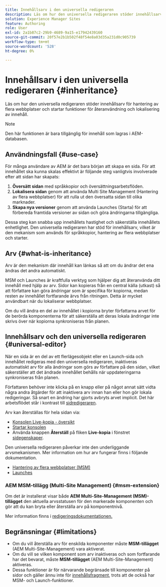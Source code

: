 ```yaml
---
title: Innehållsarv i den universella redigeraren
description: Läs om hur den universella redigeraren stöder innehållsarv för hantering av flera webbplatser och startar funktioner för återanvändning och lokalisering av innehåll.
solution: Experience Manager Sites
feature: Authoring
role: User
exl-id: 2a1b87c2-29b9-4689-9a15-e17942439160
source-git-commit: 20f57e2b1b502f48f54e8a03d35a231d0c905739
workflow-type: tm+mt
source-wordcount: '528'
ht-degree: 0%

---
```


# Innehållsarv i den universella redigeraren {#inheritance}

Läs om hur den universella redigeraren stöder innehållsarv för hantering av flera webbplatser och startar funktioner för återanvändning och lokalisering av innehåll.

>[!NOTE]
>
>Den här funktionen är bara tillgänglig för innehåll som lagras i AEM-databasen.

## Användningsfall {#use-case}

För många användare av AEM är det bara början att skapa en sida. För att innehållet ska kunna skalas effektivt är följande steg vanligtvis involverade efter att sidan har skapats:

1. **Översätt sidan** med språkkopior och översättningsarbetsflöden.
1. **Lokalisera sidan** genom att använda Multi Site Management (Hantering av flera webbplatser) för att rulla ut den översatta sidan till olika marknader.
1. **Skapa nya versioner** genom att använda Launches (Starta) för att förbereda framtida versioner av sidan och göra ändringarna tillgängliga.

Dessa steg kan snabba upp innehållets hastighet och säkerställa innehållets enhetlighet. Den universella redigeraren har stöd för innehållsarv, vilket är den mekanism som används för språkkopior, hantering av flera webbplatser och starter.

## Arv {#what-is-inheritance}

Arv är den mekanism där innehåll kan länkas så att om du ändrar det ena ändras det andra automatiskt.

MSM och Launches är kraftfulla verktyg som hjälper dig att återanvända ditt innehåll med hjälp av arv. Sidor kan kopieras från en central källa (utkast) så att författare kan göra ändringar som är specifika för kopiorna, medan resten av innehållet fortfarande ärvs från ritningen. Detta är mycket användbart när du lokaliserar webbplatser.

Om du vill ändra en del av innehållet i kopiorna bryter författarna arvet för de berörda komponenterna för att säkerställa att deras lokala ändringar inte skrivs över när kopiorna synkroniseras från planen.

## Innehållsarv och den universella redigeraren {#universal-editor}

När en sida är en del av ett flerlägesobjekt eller en Launch-sida och innehållet redigeras med den universella redigeraren, inaktiveras automatiskt arv för alla ändringar som görs av författare på den sidan, vilket säkerställer att det ändrade innehållet behålls när uppdateringarna synkroniseras från planen.

Författaren behöver inte klicka på en knapp eller på något annat sätt vidta några andra åtgärder för att inaktivera arv innan han eller hon gör lokala redigeringar. Så snart en ändring har gjorts avbryts arvet implicit. Det här arbetsflödet står i kontrast till [sidredigeraren](/help/sites-cloud/authoring/page-editor/edit-content.md#inherited-components).

Arv kan återställas för hela sidan via:

* [Konsolen Live-kopia - översikt](/help/sites-cloud/administering/msm/live-copy-overview.md)
* [Startar konsolen](/help/sites-cloud/authoring/launches/overview.md#the-launches-console)
* Använda knappen **Återställ** på fliken **Live-kopia** i fönstret [sidegenskaper](/help/sites-cloud/authoring/sites-console/page-properties.md).

Den universella redigeraren påverkar inte den underliggande arvsmekanismen. Mer information om hur arv fungerar finns i följande dokumentation.

* [Hantering av flera webbplatser (MSM)](/help/sites-cloud/administering/msm/overview.md)
* [Launches](/help/sites-cloud/authoring/launches/overview.md)

### AEM MSM-tillägg (Multi-Site Management) {#msm-extension}

Om det är installerat visar både **AEM Multi-Site-Management (MSM)-tillägget** den aktuella arvsstatusen för den markerade komponenten och gör att du kan bryta eller återställa arv på komponentnivå.

Mer information finns i [redigeringsdokumentationen.](/help/sites-cloud/authoring/universal-editor/authoring.md#inheritance)

## Begränsningar {#limitations}

* Om du vill återställa arv för enskilda komponenter måste **MSM-tillägget** (AEM Multi-Site-Management) vara aktiverat.
* Om du vill se vilken komponent som arv inaktiveras och som fortfarande har det bevarat, måste **MSM-tillägget** (AEM Multi-Site-Management) aktiveras.
* Dessa funktioner är för närvarande begränsade till komponenter på sidor och gäller ännu inte för [innehållsfragment](/help/sites-cloud/administering/content-fragments/overview.md), trots att de också har MSM- och Launch-funktioner.
